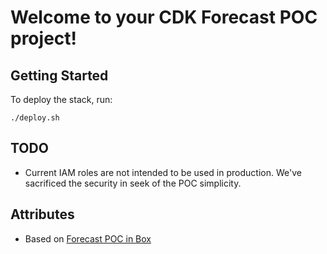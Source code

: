 # Welcome to your CDK Forecast POC project!

## Getting Started

To deploy the stack, run:
```shell script
./deploy.sh
```

## TODO
- Current IAM roles are not intended to be used in production. We've sacrificed the security in seek of the POC simplicity.

## Attributes
- Based on [Forecast POC in Box](https://github.com/chrisking/ForecastPOC)
